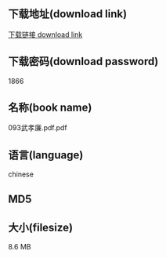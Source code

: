 ## 下载地址(download link)
[下载链接 download link](https://voluble-croquembouche-d321dc.netlify.app/?s=093%E6%AD%A6%E5%AD%9D%E5%BB%89.pdf)

## 下载密码(download password)
1866

## 名称(book name)
093武孝廉.pdf.pdf

## 语言(language)
chinese

## MD5


## 大小(filesize)
8.6 MB
